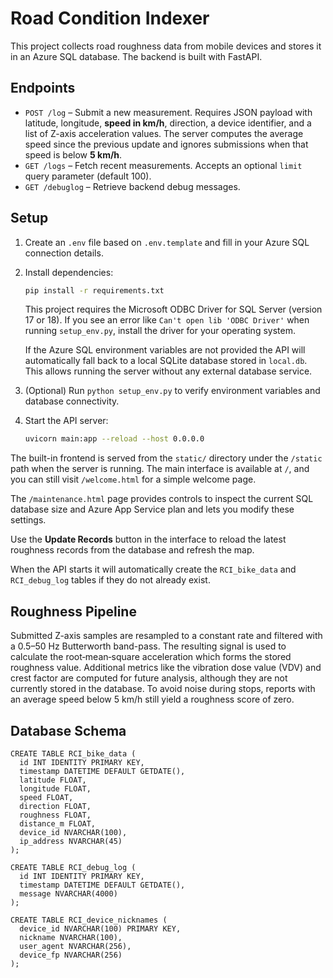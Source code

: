 # Road Condition Indexer

This project collects road roughness data from mobile devices and stores it in an Azure SQL database. The backend is built with FastAPI.

## Endpoints

- `POST /log` – Submit a new measurement. Requires JSON payload with latitude,
  longitude, **speed in km/h**, direction, a device identifier, and a list of
  Z-axis acceleration values. The server computes the
  average speed since the previous update and ignores submissions when that
  speed is below **5 km/h**.
- `GET /logs` – Fetch recent measurements. Accepts an optional `limit` query
  parameter (default 100).
- `GET /debuglog` – Retrieve backend debug messages.

## Setup

1. Create an `.env` file based on `.env.template` and fill in your Azure SQL connection details.
2. Install dependencies:
   ```bash
   pip install -r requirements.txt
   ```
   This project requires the Microsoft ODBC Driver for SQL Server
   (version 17 or 18). If you see an error like `Can't open lib 'ODBC Driver'`
   when running `setup_env.py`, install the driver for your operating system.

   If the Azure SQL environment variables are not provided the API will
   automatically fall back to a local SQLite database stored in
   `local.db`. This allows running the server without any external
   database service.
3. (Optional) Run `python setup_env.py` to verify environment variables and database connectivity.
4. Start the API server:
   ```bash
   uvicorn main:app --reload --host 0.0.0.0
   ```

The built-in frontend is served from the `static/` directory under the
`/static` path when the server is running. The main interface is
available at `/`, and you can still visit `/welcome.html` for a simple
welcome page.


The `/maintenance.html` page provides controls to inspect the current SQL
database size and Azure App Service plan and lets you modify these settings.

Use the **Update Records** button in the interface to reload the latest
roughness records from the database and refresh the map.

When the API starts it will automatically create the `RCI_bike_data` and
`RCI_debug_log` tables if they do not already exist.

## Roughness Pipeline

Submitted Z-axis samples are resampled to a constant rate and filtered with a
0.5–50 Hz Butterworth band-pass. The resulting signal is used to calculate the
root‑mean‑square acceleration which forms the stored roughness value. Additional
metrics like the vibration dose value (VDV) and crest factor are computed for
future analysis, although they are not currently stored in the database. To
avoid noise during stops, reports with an average speed below 5 km/h still yield
a roughness score of zero.

## Database Schema

```
CREATE TABLE RCI_bike_data (
  id INT IDENTITY PRIMARY KEY,
  timestamp DATETIME DEFAULT GETDATE(),
  latitude FLOAT,
  longitude FLOAT,
  speed FLOAT,
  direction FLOAT,
  roughness FLOAT,
  distance_m FLOAT,
  device_id NVARCHAR(100),
  ip_address NVARCHAR(45)
);

CREATE TABLE RCI_debug_log (
  id INT IDENTITY PRIMARY KEY,
  timestamp DATETIME DEFAULT GETDATE(),
  message NVARCHAR(4000)
);

CREATE TABLE RCI_device_nicknames (
  device_id NVARCHAR(100) PRIMARY KEY,
  nickname NVARCHAR(100),
  user_agent NVARCHAR(256),
  device_fp NVARCHAR(256)
);
```
